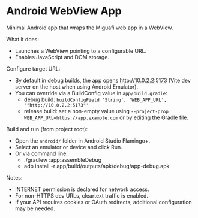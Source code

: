 # Android WebView App

Minimal Android app that wraps the Miguafi web app in a WebView.

What it does:
- Launches a WebView pointing to a configurable URL.
- Enables JavaScript and DOM storage.

Configure target URL:
- By default in debug builds, the app opens http://10.0.2.2:5173 (Vite dev server on the host when using Android Emulator).
- You can override via a BuildConfig value in `app/build.gradle`:
	- debug build: `buildConfigField 'String', 'WEB_APP_URL', '"http://10.0.2.2:5173"'`
	- release build: set a non-empty value using `--project-prop WEB_APP_URL=https://app.example.com` or by editing the Gradle file.

Build and run (from project root):
- Open the `android/` folder in Android Studio Flamingo+.
- Select an emulator or device and click Run.
- Or via command line:
	- ./gradlew :app:assembleDebug
	- adb install -r app/build/outputs/apk/debug/app-debug.apk

Notes:
- INTERNET permission is declared for network access.
- For non-HTTPS dev URLs, cleartext traffic is enabled.
- If your API requires cookies or OAuth redirects, additional configuration may be needed.
